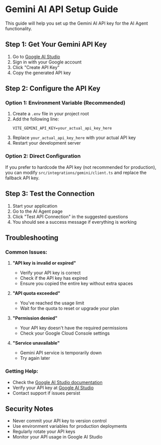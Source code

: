 # Gemini AI API Setup Guide

This guide will help you set up the Gemini AI API key for the AI Agent functionality.

## Step 1: Get Your Gemini API Key

1. Go to [Google AI Studio](https://makersuite.google.com/app/apikey)
2. Sign in with your Google account
3. Click "Create API Key"
4. Copy the generated API key

## Step 2: Configure the API Key

### Option 1: Environment Variable (Recommended)

1. Create a `.env` file in your project root
2. Add the following line:
   ```
   VITE_GEMINI_API_KEY=your_actual_api_key_here
   ```
3. Replace `your_actual_api_key_here` with your actual API key
4. Restart your development server

### Option 2: Direct Configuration

If you prefer to hardcode the API key (not recommended for production), you can modify `src/integrations/gemini/client.ts` and replace the fallback API key.

## Step 3: Test the Connection

1. Start your application
2. Go to the AI Agent page
3. Click "Test API Connection" in the suggested questions
4. You should see a success message if everything is working

## Troubleshooting

### Common Issues:

1. **"API key is invalid or expired"**
   - Verify your API key is correct
   - Check if the API key has expired
   - Ensure you copied the entire key without extra spaces

2. **"API quota exceeded"**
   - You've reached the usage limit
   - Wait for the quota to reset or upgrade your plan

3. **"Permission denied"**
   - Your API key doesn't have the required permissions
   - Check your Google Cloud Console settings

4. **"Service unavailable"**
   - Gemini API service is temporarily down
   - Try again later

### Getting Help:

- Check the [Google AI Studio documentation](https://ai.google.dev/docs)
- Verify your API key at [Google AI Studio](https://makersuite.google.com/app/apikey)
- Contact support if issues persist

## Security Notes

- Never commit your API key to version control
- Use environment variables for production deployments
- Regularly rotate your API keys
- Monitor your API usage in Google AI Studio
